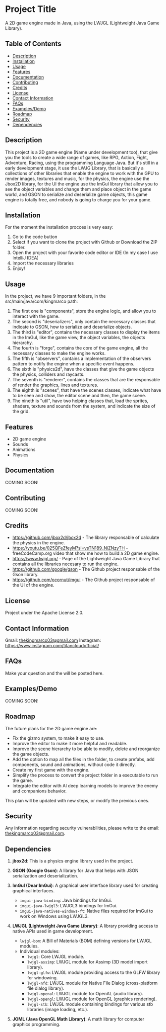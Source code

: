 # Project Title

A 2D game engine made in Java, using the LWJGL (Lightweight Java Game Library).

## Table of Contents

- [Description](#description)
- [Installation](#installation)
- [Usage](#usage)
- [Features](#features)
- [Documentation](#documentation)
- [Contributing](#contributing)
- [Credits](#credits)
- [License](#license)
- [Contact Information](#contact-information)
- [FAQs](#faqs)
- [Examples/Demo](#examplesdemo)
- [Roadmap](#roadmap)
- [Security](#security)
- [Dependencies](#dependencies)

## Description

This project is a 2D game engine (Name under development too), that give you the tools to create a wide range of games, like RPG, Action, Fight, Adventure, Racing, using the programming Language Java. But it's still in a early development stage, it use the LWJG Library, that is basically a collections of other libraries that enable the engine to work with the GPU to render images, textures and music, for the physics, the engine use the Jbox2D library, for the UI the engine use the ImGuI library that allow you to see the object variables and change them and place object in the game world, and GSON to serialize and deserialize game objects, this game engine is totally free, and nobody is going to charge you for your game.

## Installation

For the moment the installation procces is very easy:
1. Go to the code button
2. Select if you want to clone the project with Github or Download the ZIP folder.
3. Open the project with your favorite code editor or IDE (In my case I use IntelliJ IDEA)
4. Import the necessary libraries
5. Enjoy!

## Usage

In the project, we have 9 important folders, in the src/main/java/com/kingmarco path:

1. The first one is "components", store the engine logic, and allow you to interact with the game.
2. The second is "deserializers", only contain the necessary classes that indicate to GSON, how to serialize and deserialize objects.
3. The third is "editor", contains the necessary classes to display the items in the ImGuI, like the game view, the object variables, the objects hierarchy.
4. The fourth is "forge", contains the core of the game engine, all the necessary classes to make the engine works.
5. The fifth is "observers", contains a implementation of the observers pattern to notify the engine when a specific event happens.
6. The sixth is "physics2d", have the classes that give the game objects the physics, colliders and raycasts.
7. The seventh is "renderer", contains the classes that are the responsable of render the graphics, lines and textures.
8. The eighth is "scenes", that have the scenes classes, indicate what have to be seen and show, the editor scene and then, the game scene.
9. The nineth is "util", have two helping classes that, load the sprites, shaders, texture and sounds from the system, and indicate the size of the grid.

## Features

- 2D game engine
- Sounds
- Animations
- Physics

## Documentation

COMING SOON!

## Contributing

COMING SOON!

## Credits

- https://github.com/jbox2d/jbox2d - The library responsable of calculate the physics in the engine.
- https://youtu.be/025QFeZfeyM?si=vsTN189_NiZNzyTH - freeCodeCamp.org video that show me how to build a 2D game engine.
- https://www.lwjgl.org/ - Page of the Lightweight Java Game Library that contains all the libraries necesary to run the engine.
- https://github.com/google/gson - The Github project responsable of the Gson library.
- https://github.com/ocornut/imgui - The Github project responsable of the UI of the engine.

## License

Project under the Apache License 2.0.

## Contact Information

Gmail: thekingmarco03@gmail.com
Instagram: https://www.instagram.com/titancloudofficial/

## FAQs

Make your question and the will be posted here.

## Examples/Demo

COMING SOON!

## Roadmap

The future plans for the 2D game engine are:
 
- Fix the gizmo system, to make it easy to use.
- Improve the editor to make it more helpful and readable.
- Improve the scene hierarchy to be able to modify, delete and reorganize the game objects.
- Add the option to map all the files in the folder, to create prefabs, add components, sound and animations, without code it directly.
- Create my first game with the engine.
- Simplify the process to convert the project folder in a executable to run the game.
- Integrate the editor with AI deep learning models to improve the enemy and companions behavior.

This plan will be updated with new steps, or modify the previous ones.

## Security

Any information regarding security vulnerabilities, please write to the email: thekingmarco03@gmail.com.

## Dependencies

1. **jbox2d**: This is a physics engine library used in the project.

2. **GSON (Google Gson)**: A library for Java that helps with JSON serialization and deserialization.

3. **ImGuI (Dear ImGui)**: A graphical user interface library used for creating graphical interfaces.
   - `imgui-java-binding`: Java bindings for ImGui.
   - `imgui-java-lwjgl3`: LWJGL3 bindings for ImGui.
   - `imgui-java-natives-windows-ft`: Native files required for ImGui to work on Windows using LWJGL3.

4. **LWJGL (Lightweight Java Game Library)**: A library providing access to native APIs used in game development.
   - `lwjgl-bom`: A Bill of Materials (BOM) defining versions for LWJGL modules.
   - Individual modules:
     - `lwjgl`: Core LWJGL module.
     - `lwjgl-assimp`: LWJGL module for Assimp (3D model import library).
     - `lwjgl-glfw`: LWJGL module providing access to the GLFW library for windowing.
     - `lwjgl-nfd`: LWJGL module for Native File Dialog (cross-platform file dialog library).
     - `lwjgl-openal`: LWJGL module for OpenAL (audio library).
     - `lwjgl-opengl`: LWJGL module for OpenGL (graphics rendering).
     - `lwjgl-stb`: LWJGL module containing bindings for various stb libraries (image loading, etc.).

5. **JOML (Java OpenGL Math Library)**: A math library for computer graphics programming.

